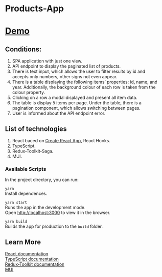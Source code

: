 # Products-App

# [Demo](https://vladnew91-products-app.netlify.app)

## Conditions:
1. SPA application with just one view.
2. API endpoint to display the paginated list of products.
3. There is text input, which allows the user to filter results by id and accepts only numbers, other signs not even appear.
4. There is a table displaying the following items’ properties: id, name, and year. Additionally, the background colour of each row is taken from the colour property.
5. Clicking on a row a modal displayed and present all item data.
6. The table is display 5 items per page. Under the table, there is a pagination component, which allows switching between pages.
7. User is informed about the API endpoint error.

## List of technologies

1. React baced on [Create React App](https://github.com/facebook/create-react-app), React Hooks.
2. TypeScript.
3. Redux-Toolkit-Saga.
4. MUI.

### Available Scripts

In the project directory, you can run:

`yarn`\
Install dependences.

`yarn start`\
Runs the app in the development mode.\
Open [http://localhost:3000](http://localhost:3000) to view it in the browser.

`yarn build`\
Builds the app for production to the `build` folder.

## Learn More

[React documentation](https://reactjs.org/)\
[TypeScript documentation](https://www.typescriptlang.org/docs/)\
[Redux-Toolkit documentation](https://redux-toolkit.js.org/)\
[MUI](https://mui.com/)
